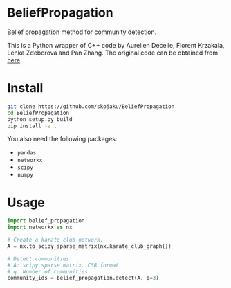 # BeliefPropagation
Belief propagation method for community detection. 

This is a Python wrapper of C++ code by Aurelien Decelle, Florent Krzakala, Lenka Zdeborova and Pan Zhang. 
The original code can be obtained from [here](http://home.itp.ac.cn/~panzhang/).


# Install

```bash
git clone https://github.com/skojaku/BeliefPropagation
cd BeliefPropagation
python setup.py build
pip install -e .
```

You also need the following packages:
- `pandas`
- `networkx`
- `scipy`
- `numpy`

# Usage

```python 
import belief_propagation
import networkx as nx

# Create a karate club network.
A = nx.to_scipy_sparse_matrix(nx.karate_club_graph()) 

# Detect communities
# A: scipy sparse matrix. CSR format. 
# q: Number of communities
community_ids = belief_propagation.detect(A, q=3) 
```






